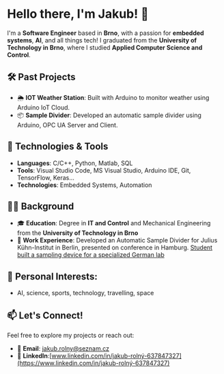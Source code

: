 # Hello there, I'm Jakub! 👋

I'm a **Software Engineer** based in **Brno**, with a passion for **embedded systems**, **AI**, and all things tech! I graduated from the **University of Technology in Brno**, where I studied **Applied Computer Science and Control**.

## 🛠️ Past Projects
- 🌦️ **IOT Weather Station**: Built with Arduino to monitor weather using Arduino IoT Cloud.
- 📦 **Sample Divider**: Developed an automatic sample divider using Arduino, OPC UA Server and Client.
  
## 🔧 Technologies & Tools
- **Languages**: C/C++, Python, Matlab, SQL
- **Tools**: Visual Studio Code, MS Visual Studio, Arduino IDE, Git, TensorFlow, Keras...
- **Technologies**: Embedded Systems, Automation

## 👨‍🎓 Background
- 🎓 **Education**: Degree in **IT and Control** and Mechanical Engineering from the **University of Technology in Brno**
- 💼 **Work Experience**: Developed an Automatic Sample Divider for Julius Kühn-Institut in Berlin, presented on conference in Hamburg. [Student built a sampling device for a specialized German lab](https://www.fme.vutbr.cz/en/fakulta/aktuality/74557?fbclid=IwY2xjawGkGzBleHRuA2FlbQIxMAABHX4SZIQmsFFnS-n7-7QMYfPFUoSsdI3SQGHUxb9PVkrE4OReeCbcpKIhLw_aem_tIKhbbIK12whkJJV24KniQ)

## 🚀 Personal Interests:
- AI, science, sports, technology, travelling, space

## 📫 Let's Connect!
Feel free to explore my projects or reach out:

- 📧 **Email**: [jakub.rolny@seznam.cz](mailto:jakub.rolny@seznam.cz)
- 💼 **LinkedIn**:[www.linkedin.com/in/jakub-rolný-637847327](https://www.linkedin.com/in/jakub-rolný-637847327)
